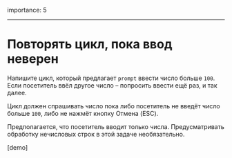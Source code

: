 importance: 5

---

# Повторять цикл, пока ввод неверен

Напишите цикл, который предлагает `prompt` ввести число больше `100`. Если посетитель ввёл другое число – попросить ввести ещё раз, и так далее.

Цикл должен спрашивать число пока либо посетитель не введёт число больше `100`, либо не нажмёт кнопку Отмена (ESC).

Предполагается, что посетитель вводит только числа. Предусматривать обработку нечисловых строк в этой задаче необязательно.

[demo]

